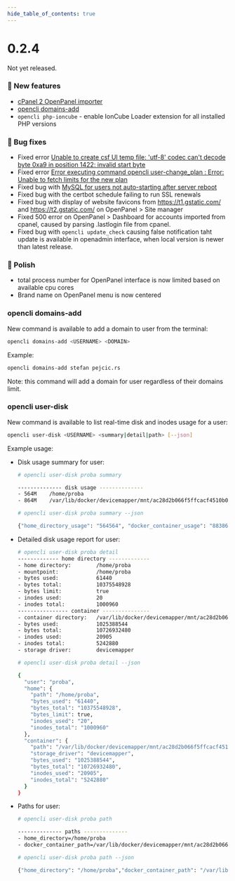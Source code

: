 ```yaml
--- 
hide_table_of_contents: true
---
```



# 0.2.4

Not yet released.




### 🚀 New features
- [cPanel 2 OpenPanel importer](/docs/articles/transfers/import-cpanel-backup-to-openpanel/)
- [opencli domains-add](#opencli-domains-add)
- `opencli php-ioncube` - enable IonCube Loader extension for all installed PHP versions


### 🐛 Bug fixes
- Fixed error [Unable to create csf UI temp file: 'utf-8' codec can't decode byte 0xa9 in position 1422: invalid start byte](https://github.com/stefanpejcic/OpenPanel/issues/152)
- Fixed error [Error executing command opencli user-change_plan : Error: Unable to fetch limits for the new plan](https://community.openpanel.co/d/79-an-error-occurred-while-attempting-to-upgrade-the-hosting-plan)
- Fixed bug with [MySQL for users not auto-starting after server reboot](https://community.openpanel.co/d/77-bug-mysql-for-users-not-auto-starting-after-server-reboot)
- Fixed bug with the certbot schedule failing to run SSL renewals
- Fixed bug with display of website favicons from https://t1.gstatic.com/ and https://t2.gstatic.com/ on OpenPanel > Site manager
- Fixed 500 error on OpenPanel > Dashboard for accounts imported from cpanel, caused by parsing .lastlogin file from cpanel.
- Fixed bug with `opencli update_check` causing false notification taht update is available in openadmin interface, when local version is newer than latest release.


### 💅 Polish
- total process number for OpenPanel interface is now limited based on available cpu cores
- Brand name on OpenPanel menu is now centered


### opencli domains-add

New command is available to add a domain to user from the terminal:

```bash
opencli domains-add <USERNAME> <DOMAIN>
```

Example:
```bash
opencli domains-add stefan pejcic.rs
```

Note: this command will add a domain for user regardless of their domains limit.


### opencli user-disk

New command is available to list real-time disk and inodes usage for a user:

```bash
opencli user-disk <USERNAME> <summary|detail|path> [--json]
```

Example usage:

- Disk usage summary for user:
  ```bash
  # opencli user-disk proba summary
  
  -------------- disk usage --------------
  - 564M	/home/proba
  - 864M	/var/lib/docker/devicemapper/mnt/ac28d2b066f5ffcacf4510b042623f6a3c196bd4f5fb9e842063c5325e4d0184
  ```
  
  ```bash
  # opencli user-disk proba summary --json
  
  {"home_directory_usage": "564564", "docker_container_usage": "883864", "home_path": "/home/proba", "docker_path": "/var/lib/docker/devicemapper/mnt/ac28d2b066f5ffcacf4510b042623f6a3c196bd4f5fb9e842063c5325e4d0184"}
  ```

- Detailed disk usage report for user:
  ```bash
  # opencli user-disk proba detail
  ------------- home directory -------------
  - home directory:        /home/proba
  - mountpoint:            /home/proba
  - bytes used:            61440
  - bytes total:           10375548928
  - bytes limit:           true
  - inodes used:           20
  - inodes total:          1000960
  ---------------- container ---------------
  - container directory:   /var/lib/docker/devicemapper/mnt/ac28d2b066f5ffcacf4510b042623f6a3c196bd4f5fb9e842063c5325e4d0184
  - bytes used:            1025388544
  - bytes total:           10726932480
  - inodes used:           20905
  - inodes total:          5242880
  - storage driver:        devicemapper
  ```
  
  ```bash
  # opencli user-disk proba detail --json
  
  {
    "user": "proba",
    "home": {
      "path": "/home/proba",
      "bytes_used": "61440",
      "bytes_total": "10375548928",
      "bytes_limit": true,
      "inodes_used": "20",
      "inodes_total": "1000960"
    },
    "container": {
      "path": "/var/lib/docker/devicemapper/mnt/ac28d2b066f5ffcacf4510b042623f6a3c196bd4f5fb9e842063c5325e4d0184",
      "storage_driver": "devicemapper",
      "bytes_used": "1025388544",
      "bytes_total": "10726932480",
      "inodes_used": "20905",
      "inodes_total": "5242880"
    }
  }
  ```

- Paths for user:
  ```bash
  # opencli user-disk proba path
  
  -------------- paths --------------
  - home_directory=/home/proba
  - docker_container_path=/var/lib/docker/devicemapper/mnt/ac28d2b066f5ffcacf4510b042623f6a3c196bd4f5fb9e842063c5325e4d0184
  ```
  
  ```bash
  # opencli user-disk proba path --json
  
  {"home_directory": "/home/proba","docker_container_path": "/var/lib/docker/devicemapper/mnt/ac28d2b066f5ffcacf4510b042623f6a3c196bd4f5fb9e842063c5325e4d0184"}
  ```
